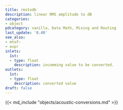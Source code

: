 ```yaml
---
title: rmstodb
description: linear RMS amplitude to dB
categories:
- object
pdcategory: vanilla, Data Math, Mixing and Routing
last_update: '0.40'
see_also:
- mtof~
- expr
inlets:
  1st:
  - type: float
    description: incomming value to be converted.
outlets:
  1st:
  - type: float
    description: converted value
draft: false
---
```

{{< md_include "objects/acoustic-conversions.md" >}}
